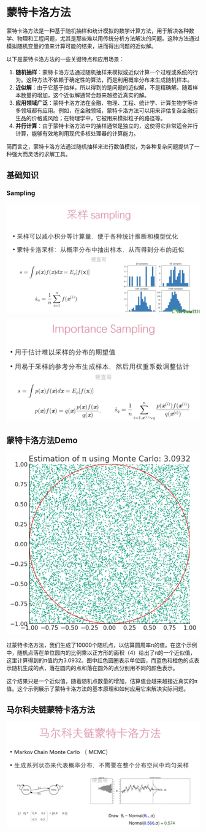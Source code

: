 # 蒙特卡洛方法



蒙特卡洛方法是一种基于随机抽样和统计模拟的数学计算方法，用于解决各种数学、物理和工程问题，尤其是那些难以用传统分析方法解决的问题。这种方法通过模拟随机变量的值来计算可能的结果，进而得出问题的近似解。

以下是蒙特卡洛方法的一些关键特点和应用场景：

1. **随机抽样**：蒙特卡洛方法通过随机抽样来模拟或近似计算一个过程或系统的行为。这种方法不依赖于确定性的算法，而是利用概率分布来生成随机样本。
2. **近似解**：由于它基于抽样，所以得到的是问题的近似解，不是精确解。随着样本数量的增加，这个近似解通常会越来越接近真实的解。
3. **应用领域广泛**：蒙特卡洛方法在金融、物理、工程、统计学、计算生物学等许多领域都有应用。例如，在金融领域，蒙特卡洛方法可以用来评估复杂金融衍生品的价格或风险；在物理学中，它被用来模拟粒子的路径等。
4. **并行计算**：由于蒙特卡洛方法中的抽样通常是独立的，这使得它非常适合并行计算，能够有效地利用现代多核处理器的计算能力。

简而言之，蒙特卡洛方法通过随机抽样来进行数值模拟，为各种复杂问题提供了一种强大而灵活的求解工具。



## 基础知识



### Sampling



![](Images/2.png)



![](Images/3.png)





## 蒙特卡洛方法Demo





![](Images/4.png)



过蒙特卡洛方法，我们生成了10000个随机点，以估算圆周率π的值。在这个示例中，随机点落在单位圆内的比例乘以正方形的面积（4）给出了π的一个近似值，这里计算得到的π值约为3.0932。图中红色圆圈表示单位圆，而蓝色和橙色的点表示随机生成的点，落在圆内的点和落在圆外的点分别用不同的颜色表示。

这个结果只是一个近似值，随着随机点数量的增加，估算值会越来越接近真实的π值。这个示例展示了蒙特卡洛方法的基本原理和如何应用它来解决实际问题。 



## 马尔科夫链蒙特卡洛方法



![](Images/5.png)

